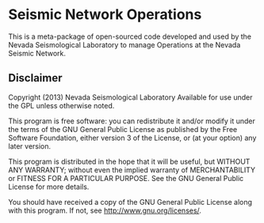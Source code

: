 Seismic Network Operations
==========================

This is a meta-package of open-sourced code developed and used by the Nevada Seismological Laboratory to manage Operations at the Nevada Seismic Network.

Disclaimer
----------
Copyright (2013) Nevada Seismological Laboratory
Available for use under the GPL unless otherwise noted.

This program is free software: you can redistribute it and/or modify it under the terms of the GNU General Public License as published by the Free Software Foundation, either version 3 of the License, or (at your option) any later version.

This program is distributed in the hope that it will be useful, but WITHOUT ANY WARRANTY; without even the implied warranty of MERCHANTABILITY or FITNESS FOR A PARTICULAR PURPOSE. See the GNU General Public License for more details.

You should have received a copy of the GNU General Public License along with this program. If not, see http://www.gnu.org/licenses/.
